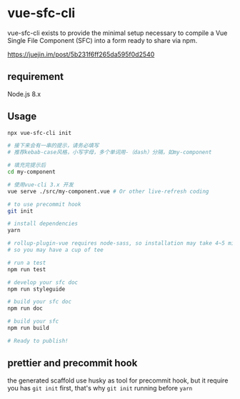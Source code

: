 # vue-sfc-cli

vue-sfc-cli exists to provide the minimal setup necessary to compile a Vue Single File Component (SFC) into a form ready to share via npm.

https://juejin.im/post/5b231f6ff265da595f0d2540

## requirement
Node.js 8.x

## Usage
```bash
npx vue-sfc-cli init

# 接下来会有一串的提示，请务必填写
# 推荐kebab-case风格，小写字母，多个单词用-（dash）分隔，如my-component

# 填充完提示后
cd my-component

# 使用vue-cli 3.x 开发
vue serve ./src/my-component.vue # Or other live-refresh coding

# to use precommit hook
git init

# install dependencies
yarn

# rollup-plugin-vue requires node-sass, so installation may take 4~5 minutes...
# so you may have a cup of tee

# run a test
npm run test

# develop your sfc doc
npm run styleguide

# build your sfc doc
npm run doc

# build your sfc
npm run build

# Ready to publish!
```

## prettier and precommit hook

the generated scaffold use husky as tool for precommit hook, but it require you has `git init` first, that's why `git init` running before
`yarn`


